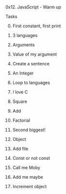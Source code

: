 0x12. JavaScript - Warm up 

Tasks

0. First constant, first print 

1. 3 languages 

2. Arguments 

3. Value of my argument 

4. Create a sentence 

5. An Integer 

6. Loop to languages 

7. I love C 

8. Square 

9. Add 

10. Factorial 

11. Second biggest! 

12. Object 

13. Add file

14. Const or not const 

15. Call me Moby 

16. Add me maybe 

17. Increment object  
